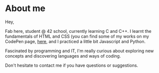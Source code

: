 # About me

Hey,

Fab here, student @ 42 school, currently learning C and C++.
I learnt the fundamentals of HTML and CSS (you can find some of my works on my CodePen page, [here](https://codepen.io/Fab_), and I practiced a little bit Javascript and Python.

Fascinated by programming and IT, I'm really curious about exploring new concepts and discovering languages and ways of coding.

Don't hesitate to contact me if you have questions or suggestions.
